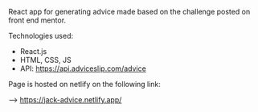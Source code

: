 React app for generating advice made based on the challenge posted on front end mentor.

Technologies used: 
- React.js
- HTML, CSS, JS
- API: https://api.adviceslip.com/advice

Page is hosted on netlify on the following link:

--> https://jack-advice.netlify.app/
